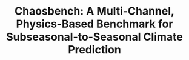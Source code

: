 ---
title: "Chaosbench: A Multi-Channel, Physics-Based Benchmark for Subseasonal-to-Seasonal Climate Prediction"
collection: publications
category: conference
permalink: /publication/chaosbench
venue: Advances in Neural Information Processing Systems 38 (NeurIPS), 2024
award: Oral Presentation, D&B Track (Top ~0.6%)
authors: '<b>Juan Nathaniel</b>, Yongquan Qu, Tung Nguyen, Sungduk Yu, Julius Busecke, Aditya Grover, Pierre Gentine'
paper: 'https://arxiv.org/abs/2402.00712'
code: https://github.com/leap-stc/ChaosBench
blog: 'https://leap-stc.github.io/ChaosBench/README.html'
slide: https://neurips.cc/media/neurips-2024/Slides/98017_H6n8lne.pdf
talk:
---